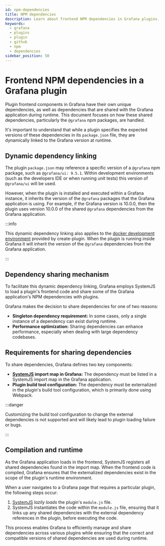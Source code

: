 ```yaml
---
id: npm-dependencies
title: NPM dependencies
description: Learn about frontend NPM dependencies in Grafana plugins.
keywords:
  - grafana
  - plugins
  - plugin
  - github
  - npm
  - dependencies
sidebar_position: 50
---
```


# Frontend NPM dependencies in a Grafana plugin

Plugin frontend components in Grafana have their own unique dependencies, as well as dependencies that are shared with the Grafana application during runtime. This document focuses on how these shared dependencies, particularly the `@grafana` npm packages, are handled.

It's important to understand that while a plugin specifies the expected versions of these dependencies in its `package.json` file, they are dynamically linked to the Grafana version at runtime.

## Dynamic dependency linking

The plugin `package.json` may reference a specific version of a `@grafana` npm package, such as `@grafana/ui: 9.5.1`. Within development environments (such as the developers IDE or when running unit tests) this version of `@grafana/ui` will be used.

However, when the plugin is installed and executed within a Grafana instance, it inherits the version of the `@grafana` packages that the Grafana application is using. For example, if the Grafana version is 10.0.0, then the plugin uses version 10.0.0 of the shared `@grafana` dependencies from the Grafana application.

:::info

This dynamic dependency linking also applies to the [docker development environment](/set-up-development-environment) provided by create-plugin. When the plugin is running inside Grafana it will inherit the version of the `@grafana` dependencies from the Grafana application.

:::

## Dependency sharing mechanism

To facilitate this dynamic dependency linking, Grafana employs SystemJS to load a plugin's frontend code and share some of the Grafana application's NPM dependencies with plugins.

Grafana makes the decision to share dependencies for one of two reasons:

- **Singleton dependency requirement:** In some cases, only a single instance of a dependency can exist during runtime.
- **Performance optimization:** Sharing dependencies can enhance performance, especially when dealing with large dependency codebases.

## Requirements for sharing dependencies

To share dependencies, Grafana defines two key components:

- **[SystemJS](https://github.com/systemjs/systemjs) import map in Grafana:** The dependency must be listed in a SystemJS import map in the Grafana application.
- **Plugin build tool configuration:** The dependency must be externalized in the plugin's build tool configuration, which is primarily done using Webpack.

:::danger

Customizing the build tool configuration to change the external dependencies is not supported and will likely lead to plugin loading failure or bugs.

:::

## Compilation and runtime

As the Grafana application loads in the frontend, SystemJS registers all shared dependencies found in the import map. When the frontend code is compiled, Grafana ensures that the externalized dependencies exist in the scope of the plugin's runtime environment.

When a user navigates to a Grafana page that requires a particular plugin, the following steps occur:

1. [SystemJS](https://github.com/systemjs/systemjs) _lazily loads_ the plugin's `module.js` file.
1. SystemJS instantiates the code within the `module.js` file, ensuring that it links up any shared dependencies with the external dependency references in the plugin, before executing the code.

This process enables Grafana to efficiently manage and share dependencies across various plugins while ensuring that the correct and compatible versions of shared dependencies are used during runtime.

